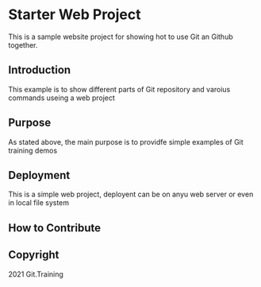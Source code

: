 # Starter Web Project

This is a sample website project for showing hot to use Git an Github together.

## Introduction

This example is to show different parts of Git repository and varoius commands useing a web project

## Purpose

As stated above, the main purpose is to providfe simple examples of Git training demos

## Deployment

This is a simple web project, deployent can be on anyu web server or even in local file system

## How to Contribute

## Copyright

2021 Git.Training